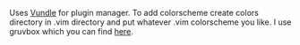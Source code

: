 Uses [Vundle](https://github.com/VundleVim/Vundle.vim) for plugin manager.
To add colorscheme create colors directory in .vim directory and put whatever .vim colorscheme you like. I use gruvbox which you can find [here](https://github.com/morhetz/gruvbox/blob/master/colors/gruvbox.vim).
